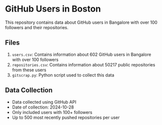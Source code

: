 # GitHub Users in Boston

This repository contains data about GitHub users in Bangalore with over 100 followers and their repositories.

## Files

1. `users.csv`: Contains information about 602 GitHub users in Bangalore with over 100 followers
2. `repositories.csv`: Contains information about 50217 public repositories from these users
3. `gitscrap.py`: Python script used to collect this data

## Data Collection

- Data collected using GitHub API
- Date of collection: 2024-10-28
- Only included users with 100+ followers
- Up to 500 most recently pushed repositories per user
